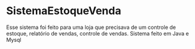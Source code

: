 # SistemaEstoqueVenda
Esse sistema foi feito para uma loja que precisava de um controle de estoque, relatório de vendas, controle de vendas. Sistema feito em Java e Mysql
